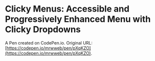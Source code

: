 # Clicky Menus: Accessible and Progressively Enhanced Menu with Clicky Dropdowns

A Pen created on CodePen.io. Original URL: [https://codepen.io/mrwweb/pen/pXqKZO](https://codepen.io/mrwweb/pen/pXqKZO).

